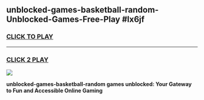 
## unblocked-games-basketball-random-Unblocked-Games-Free-Play #lx6jf
<h3>
<a href="https://us.freeplayer.one?title=unblocked-games-basketball-random&ref=9M">CLICK TO PLAY</a></h3>
<hr>

<h3>
<a href="https://us.freeplayer.one?title=unblocked-games-basketball-random&ref=9M">CLICK 2 PLAY</a>
  
</h3>

<a href="https://us.freeplayer.one?title=unblocked-games-basketball-random&ref=9M"><img src="https://clearcache.store/games.png"></a>


**unblocked-games-basketball-random games unblocked: Your Gateway to Fun and Accessible Online Gaming**
